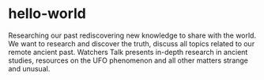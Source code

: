 # hello-world
Researching our past rediscovering new knowledge to share with the world.
We want to research and discover the truth, discuss all topics related to our remote ancient past. Watchers Talk presents in-depth research in ancient studies, resources on the UFO phenomenon and all other matters strange and unusual.
